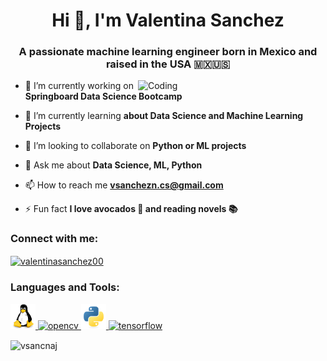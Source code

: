 <h1 align="center">Hi 👋, I'm Valentina Sanchez</h1>
<h3 align="center">A passionate machine learning engineer born in Mexico and raised in the USA 🇲🇽🇺🇸</h3>
<img align="right" alt="Coding" width="300" src="https://cdn.dribbble.com/users/2704414/screenshots/7466903/media/b08ab576316bd4582fef189f471cd9e5.gif">

- 🔭 I’m currently working on **Springboard Data Science Bootcamp**

- 🌱 I’m currently learning **about Data Science and Machine Learning Projects**

- 👯 I’m looking to collaborate on **Python or ML projects**

<!-- - 🤝 I’m looking for help with **open source projects** -->

- 💬 Ask me about **Data Science, ML, Python**

- 📫 How to reach me **vsanchezn.cs@gmail.com**

- ⚡ Fun fact **I love avocados 🥑 and reading novels 📚**

<h3 align="left">Connect with me:</h3>
<p align="left">
<a href="https://linkedin.com/in/valentinasanchez00" target="blank"><img align="center" src="https://raw.githubusercontent.com/rahuldkjain/github-profile-readme-generator/master/src/images/icons/Social/linked-in-alt.svg" alt="valentinasanchez00" height="30" width="40" /></a>
</p>

<h3 align="left">Languages and Tools:</h3>
<p align="left"> <a href="https://www.linux.org/" target="_blank" rel="noreferrer"> <img src="https://raw.githubusercontent.com/devicons/devicon/master/icons/linux/linux-original.svg" alt="linux" width="40" height="40"/> </a> <a href="https://opencv.org/" target="_blank" rel="noreferrer"> <img src="https://www.vectorlogo.zone/logos/opencv/opencv-icon.svg" alt="opencv" width="40" height="40"/> </a> <a href="https://www.python.org" target="_blank" rel="noreferrer"> <img src="https://raw.githubusercontent.com/devicons/devicon/master/icons/python/python-original.svg" alt="python" width="40" height="40"/> </a> <a href="https://www.tensorflow.org" target="_blank" rel="noreferrer"> <img src="https://www.vectorlogo.zone/logos/tensorflow/tensorflow-icon.svg" alt="tensorflow" width="40" height="40"/> </a> </p>

<p><img align="center" src="https://github-readme-stats.vercel.app/api/top-langs?username=vsancnaj&show_icons=true&locale=en&layout=compact" alt="vsancnaj" /></p>
